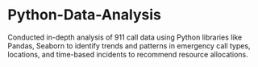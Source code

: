 # Python-Data-Analysis

Conducted in-depth analysis of 911 call data using Python libraries like Pandas, Seaborn to identify trends and patterns in emergency call types, locations, and time-based incidents to recommend resource allocations.

